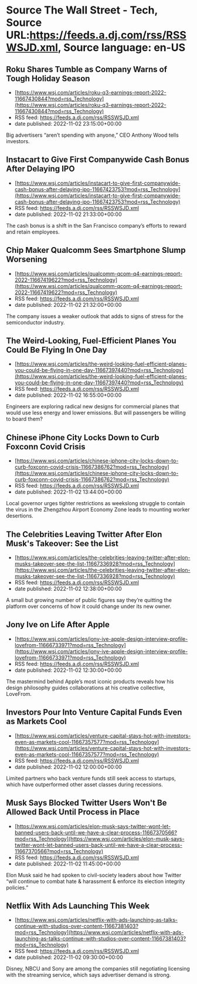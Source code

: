 # Source The Wall Street - Tech, Source URL:https://feeds.a.dj.com/rss/RSSWSJD.xml, Source language: en-US

## Roku Shares Tumble as Company Warns of Tough Holiday Season
 - [https://www.wsj.com/articles/roku-q3-earnings-report-2022-11667430844?mod=rss_Technology](https://www.wsj.com/articles/roku-q3-earnings-report-2022-11667430844?mod=rss_Technology)
 - RSS feed: https://feeds.a.dj.com/rss/RSSWSJD.xml
 - date published: 2022-11-02 23:15:00+00:00

Big advertisers “aren’t spending with anyone,” CEO Anthony Wood tells investors.

## Instacart to Give First Companywide Cash Bonus After Delaying IPO
 - [https://www.wsj.com/articles/instacart-to-give-first-companywide-cash-bonus-after-delaying-ipo-11667423753?mod=rss_Technology](https://www.wsj.com/articles/instacart-to-give-first-companywide-cash-bonus-after-delaying-ipo-11667423753?mod=rss_Technology)
 - RSS feed: https://feeds.a.dj.com/rss/RSSWSJD.xml
 - date published: 2022-11-02 21:33:00+00:00

The cash bonus is a shift in the San Francisco company’s efforts to reward and retain employees.

## Chip Maker Qualcomm Sees Smartphone Slump Worsening
 - [https://www.wsj.com/articles/qualcomm-qcom-q4-earnings-report-2022-11667419622?mod=rss_Technology](https://www.wsj.com/articles/qualcomm-qcom-q4-earnings-report-2022-11667419622?mod=rss_Technology)
 - RSS feed: https://feeds.a.dj.com/rss/RSSWSJD.xml
 - date published: 2022-11-02 21:32:00+00:00

The company issues a weaker outlook that adds to signs of stress for the semiconductor industry.

## The Weird-Looking, Fuel-Efficient Planes You Could Be Flying In One Day
 - [https://www.wsj.com/articles/the-weird-looking-fuel-efficient-planes-you-could-be-flying-in-one-day-11667397440?mod=rss_Technology](https://www.wsj.com/articles/the-weird-looking-fuel-efficient-planes-you-could-be-flying-in-one-day-11667397440?mod=rss_Technology)
 - RSS feed: https://feeds.a.dj.com/rss/RSSWSJD.xml
 - date published: 2022-11-02 16:55:00+00:00

Engineers are exploring radical new designs for commercial planes that would use less energy and lower emissions. But will passengers be willing to board them?

## Chinese iPhone City Locks Down to Curb Foxconn Covid Crisis
 - [https://www.wsj.com/articles/chinese-iphone-city-locks-down-to-curb-foxconn-covid-crisis-11667386762?mod=rss_Technology](https://www.wsj.com/articles/chinese-iphone-city-locks-down-to-curb-foxconn-covid-crisis-11667386762?mod=rss_Technology)
 - RSS feed: https://feeds.a.dj.com/rss/RSSWSJD.xml
 - date published: 2022-11-02 13:44:00+00:00

Local governor urges tighter restrictions as weekslong struggle to contain the virus in the Zhengzhou Airport Economy Zone leads to mounting worker desertions.

## The Celebrities Leaving Twitter After Elon Musk's Takeover: See the List
 - [https://www.wsj.com/articles/the-celebrities-leaving-twitter-after-elon-musks-takeover-see-the-list-11667336928?mod=rss_Technology](https://www.wsj.com/articles/the-celebrities-leaving-twitter-after-elon-musks-takeover-see-the-list-11667336928?mod=rss_Technology)
 - RSS feed: https://feeds.a.dj.com/rss/RSSWSJD.xml
 - date published: 2022-11-02 12:38:00+00:00

A small but growing number of public figures say they’re quitting the platform over concerns of how it could change under its new owner.

## Jony Ive on Life After Apple
 - [https://www.wsj.com/articles/jony-ive-apple-design-interview-profile-lovefrom-11666733971?mod=rss_Technology](https://www.wsj.com/articles/jony-ive-apple-design-interview-profile-lovefrom-11666733971?mod=rss_Technology)
 - RSS feed: https://feeds.a.dj.com/rss/RSSWSJD.xml
 - date published: 2022-11-02 12:30:00+00:00

The mastermind behind Apple’s most iconic products reveals how his design philosophy guides collaborations at his creative collective, LoveFrom.

## Investors Pour Into Venture Capital Funds Even as Markets Cool
 - [https://www.wsj.com/articles/venture-capital-stays-hot-with-investors-even-as-markets-cool-11667357577?mod=rss_Technology](https://www.wsj.com/articles/venture-capital-stays-hot-with-investors-even-as-markets-cool-11667357577?mod=rss_Technology)
 - RSS feed: https://feeds.a.dj.com/rss/RSSWSJD.xml
 - date published: 2022-11-02 12:00:00+00:00

Limited partners who back venture funds still seek access to startups, which have outperformed other asset classes during recessions.

## Musk Says Blocked Twitter Users Won't Be Allowed Back Until Process in Place
 - [https://www.wsj.com/articles/elon-musk-says-twitter-wont-let-banned-users-back-until-we-have-a-clear-process-11667370566?mod=rss_Technology](https://www.wsj.com/articles/elon-musk-says-twitter-wont-let-banned-users-back-until-we-have-a-clear-process-11667370566?mod=rss_Technology)
 - RSS feed: https://feeds.a.dj.com/rss/RSSWSJD.xml
 - date published: 2022-11-02 11:45:00+00:00

Elon Musk said he had spoken to civil-society leaders about how Twitter “will continue to combat hate &amp; harassment &amp; enforce its election integrity policies.”

## Netflix With Ads Launching This Week
 - [https://www.wsj.com/articles/netflix-with-ads-launching-as-talks-continue-with-studios-over-content-11667381403?mod=rss_Technology](https://www.wsj.com/articles/netflix-with-ads-launching-as-talks-continue-with-studios-over-content-11667381403?mod=rss_Technology)
 - RSS feed: https://feeds.a.dj.com/rss/RSSWSJD.xml
 - date published: 2022-11-02 09:30:00+00:00

Disney, NBCU and Sony are among the companies still negotiating licensing with the streaming service, which says advertiser demand is strong.
